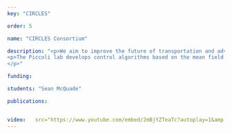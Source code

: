 ```yaml
---
key: "CIRCLES"

order: 5

name: "CIRCLES Consortium"

description: "<p>We aim to improve the future of transportation and advance the convergence of artificial intelligence, simulation, traffic engineering, and vehicle technology in the context of mixed human-autonomous traffic.  </p>
<p>The Piccoli lab develops control algorithms based on the mean field limit of microscopic traffic models. This leads to models of ODEs and PDEs that are the basis for optimal control problems designed to minimize the energy usage.				
</p>"

funding: 

students: "Sean McQuade"

publications:


video:   src="https://www.youtube.com/embed/2mBjYZTeaTc?autoplay=1&amp;mute=1&amp;loop=1"
---
```

